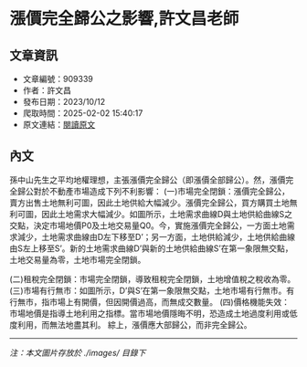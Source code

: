# 漲價完全歸公之影響,許文昌老師

## 文章資訊
- 文章編號：909339
- 作者：許文昌
- 發布日期：2023/10/12
- 爬取時間：2025-02-02 15:40:17
- 原文連結：[閱讀原文](https://real-estate.get.com.tw/Columns/detail.aspx?no=909339)

## 內文
孫中山先生之平均地權理想，主張漲價完全歸公（即漲價全部歸公）。然，漲價完全歸公對於不動產市場造成下列不利影響：
 (一)市場完全閉鎖：漲價完全歸公，賣方出售土地無利可圖，因此土地供給大幅減少。漲價完全歸公，買方購買土地無利可圖，因此土地需求大幅減少。如圖所示，土地需求曲線D與土地供給曲線S之交點，決定市場地價P0及土地交易量Q0。今，實施漲價完全歸公，一方面土地需求減少，土地需求曲線由D左下移至D’；另一方面，土地供給減少，土地供給曲線由S左上移至S’。新的土地需求曲線D’與新的土地供給曲線S’在第一象限無交點，土地交易量為零，土地市場完全閉鎖。

 (二)租稅完全閉鎖：市場完全閉鎖，導致租稅完全閉鎖，土地增值稅之稅收為零。
 (三)市場有行無市：如圖所示，D’與S’在第一象限無交點，土地市場有行無市。有行無市，指市場上有開價，但因開價過高，而無成交數量。
 (四)價格機能失效：市場地價是指導土地利用之指標。當市場地價隱晦不明，恐造成土地過度利用或低度利用，而無法地盡其利。
綜上，漲價應大部歸公，而非完全歸公。

---
*注：本文圖片存放於 ./images/ 目錄下*
